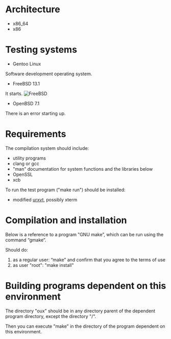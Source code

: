 # Architecture

* x86_64
* x86

# Testing systems

* Gentoo Linux

Software development operating system.

* FreeBSD 13.1

It starts.
![FreeBSD](FreeBSD.png)

* OpenBSD 7.1

There is an error starting up.

# Requirements

The compilation system should include:
* utility programs
* clang or gcc
* "man" documentation for system functions and the libraries below
* OpenSSL
* xcb

To run the test program ("make run") should be installed:
* modified [urxvt](https://github.com/overcq/rxvt-unicode), possibly xterm

# Compilation and installation

Below is a reference to a program ‟GNU make”, which can be run using the command “gmake”.

Should do:
1. as a regular user: “make” and confirm that you agree to the terms of use
2. as user "root": "make install"

# Building programs dependent on this environment

The directory "oux" should be in any directory parent of the dependent program directory, except the directory "/".

Then you can execute "make" in the directory of the program dependent on this environment.

